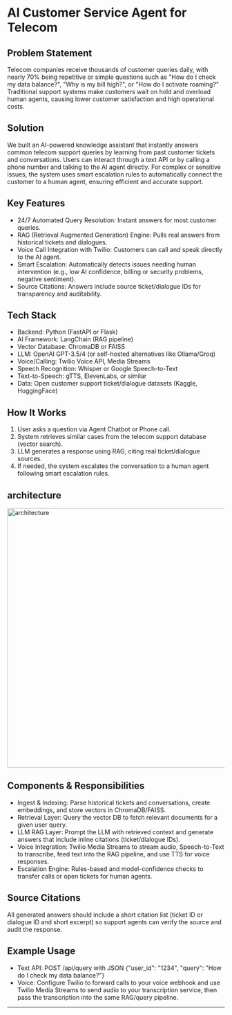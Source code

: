 # AI Customer Service Agent for Telecom

## Problem Statement

Telecom companies receive thousands of customer queries daily, with nearly 70% being repetitive or simple questions such as "How do I check my data balance?", "Why is my bill high?", or "How do I activate roaming?" Traditional support systems make customers wait on hold and overload human agents, causing lower customer satisfaction and high operational costs.

## Solution

We built an AI-powered knowledge assistant that instantly answers common telecom support queries by learning from past customer tickets and conversations. Users can interact through a text API or by calling a phone number and talking to the AI agent directly. For complex or sensitive issues, the system uses smart escalation rules to automatically connect the customer to a human agent, ensuring efficient and accurate support.

## Key Features

- 24/7 Automated Query Resolution: Instant answers for most customer queries.
- RAG (Retrieval Augmented Generation) Engine: Pulls real answers from historical tickets and dialogues.
- Voice Call Integration with Twilio: Customers can call and speak directly to the AI agent.
- Smart Escalation: Automatically detects issues needing human intervention (e.g., low AI confidence, billing or security problems, negative sentiment).
- Source Citations: Answers include source ticket/dialogue IDs for transparency and auditability.

## Tech Stack

- Backend: Python (FastAPI or Flask)
- AI Framework: LangChain (RAG pipeline)
- Vector Database: ChromaDB or FAISS
- LLM: OpenAI GPT-3.5/4 (or self-hosted alternatives like Ollama/Groq)
- Voice/Calling: Twilio Voice API, Media Streams
- Speech Recognition: Whisper or Google Speech-to-Text
- Text-to-Speech: gTTS, ElevenLabs, or similar
- Data: Open customer support ticket/dialogue datasets (Kaggle, HuggingFace)

## How It Works

1. User asks a question via Agent Chatbot or Phone call.
2. System retrieves similar cases from the telecom support database (vector search).
3. LLM generates a response using RAG, citing real ticket/dialogue sources.
4. If needed, the system escalates the conversation to a human agent following smart escalation rules.

## architecture
<img src="https://res.cloudinary.com/diryolcmm/image/upload/v1761381371/AI_Telco_Customer_Service_Agent_End-to-End_User_Product_Flow_-_visual_selection_1_l2zctp.png" alt="architecture" width="600" height="600">

## Components & Responsibilities

- Ingest & Indexing: Parse historical tickets and conversations, create embeddings, and store vectors in ChromaDB/FAISS.
- Retrieval Layer: Query the vector DB to fetch relevant documents for a given user query.
- LLM RAG Layer: Prompt the LLM with retrieved context and generate answers that include inline citations (ticket/dialogue IDs).
- Voice Integration: Twilio Media Streams to stream audio, Speech-to-Text to transcribe, feed text into the RAG pipeline, and use TTS for voice responses.
- Escalation Engine: Rules-based and model-confidence checks to transfer calls or open tickets for human agents.

## Source Citations

All generated answers should include a short citation list (ticket ID or dialogue ID and short excerpt) so support agents can verify the source and audit the response.

## Example Usage

- Text API: POST /api/query with JSON {"user_id": "1234", "query": "How do I check my data balance?"}
- Voice: Configure Twilio to forward calls to your voice webhook and use Twilio Media Streams to send audio to your transcription service, then pass the transcription into the same RAG/query pipeline.


---
